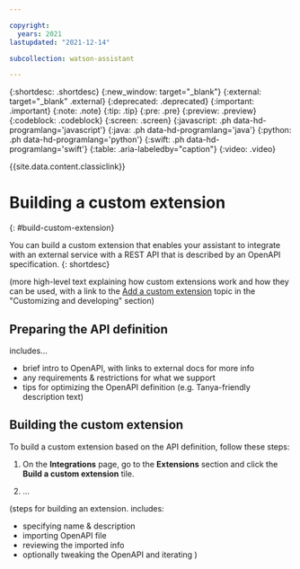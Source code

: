 ```yaml
---

copyright:
  years: 2021
lastupdated: "2021-12-14"

subcollection: watson-assistant

---
```


{:shortdesc: .shortdesc}
{:new_window: target="_blank"}
{:external: target="_blank" .external}
{:deprecated: .deprecated}
{:important: .important}
{:note: .note}
{:tip: .tip}
{:pre: .pre}
{:preview: .preview}
{:codeblock: .codeblock}
{:screen: .screen}
{:javascript: .ph data-hd-programlang='javascript'}
{:java: .ph data-hd-programlang='java'}
{:python: .ph data-hd-programlang='python'}
{:swift: .ph data-hd-programlang='swift'}
{:table: .aria-labeledby="caption"}
{:video: .video}

{{site.data.content.classiclink}}

# Building a custom extension
{: #build-custom-extension}

You can build a custom extension that enables your assistant to integrate with an external service with a REST API that is described by an OpenAPI specification.
{: shortdesc}

(more high-level text explaining how custom extensions work and how they can be used, with a link to the [Add a custom extension](/docs/watson-assistant?topic=watson-assistant-add-custom-extension) topic in the "Customizing and developing" section)

## Preparing the API definition

includes...
- brief intro to OpenAPI, with links to external docs for more info
- any requirements & restrictions for what we support
- tips for optimizing the OpenAPI definition (e.g. Tanya-friendly description text)

## Building the custom extension

To build a custom extension based on the API definition, follow these steps:

1. On the **Integrations** page, go to the **Extensions** section and click the **Build a custom extension** tile.

1. ...

(steps for building an extension. includes:

- specifying name & description
- importing OpenAPI file
- reviewing the imported info
- optionally tweaking the OpenAPI and iterating
)
